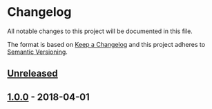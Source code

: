 # Changelog

All notable changes to this project will be documented in this file.

The format is based on [Keep a Changelog](http://keepachangelog.com/en/1.0.0/)
and this project adheres to [Semantic Versioning](http://semver.org/spec/v2.0.0.html).

## [Unreleased]

## [1.0.0] - 2018-04-01

[Unreleased]: https://github.com/pymet/cfly/compare/1.0.0...HEAD
[1.0.0]: https://github.com/pymet/cfly/tree/1.0.0

